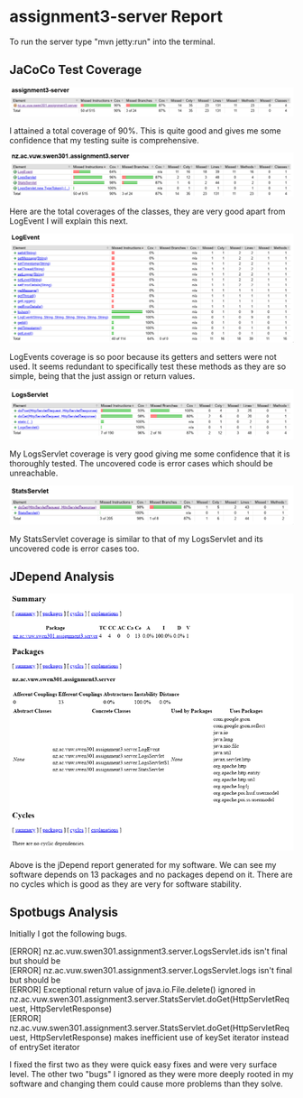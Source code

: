 # assignment3-server Report

To run the server type "mvn jetty:run" into the terminal.

## JaCoCo Test Coverage

![Total Coverage](images/totalCoverage.png)

I attained a total coverage of 90%. This is quite good and gives me some confidence that my testing suite is comprehensive.

![Class Coverage](images/classCoverage.png)

Here are the total coverages of the classes, they are very good apart from LogEvent I will explain this next.

![LogEvent Coverage](images/logEventCoverage.png)

LogEvents coverage is so poor because its getters and setters were not used. It seems redundant to specifically
test these methods as they are so simple, being that the just assign or return values.

![Logs Coverage](images/logsCoverage.png)

My LogsServlet coverage is very good giving me some confidence that it is thoroughly tested. The uncovered code is 
error cases which should be unreachable.

![Stats Coverage](images/statsCoverage.png)

My StatsServlet coverage is similar to that of my LogsServlet and its uncovered code is error cases too.

## JDepend Analysis

![jDepend](images/jDepend.png)

Above is the jDepend report generated for my software. We can see my software depends on 13 packages and no packages depend on it.
There are no cycles which is good as they are very for software stability.

## Spotbugs Analysis

Initially I got the following bugs.

[ERROR] nz.ac.vuw.swen301.assignment3.server.LogsServlet.ids isn't final but should be <br>
[ERROR] nz.ac.vuw.swen301.assignment3.server.LogsServlet.logs isn't final but should be <br>
[ERROR] Exceptional return value of java.io.File.delete() ignored in nz.ac.vuw.swen301.assignment3.server.StatsServlet.doGet(HttpServletRequest, HttpServletResponse) <br>
[ERROR] nz.ac.vuw.swen301.assignment3.server.StatsServlet.doGet(HttpServletRequest, HttpServletResponse) makes inefficient use of keySet iterator instead of entrySet iterator <br>

I fixed the first two as they were quick easy fixes and were very surface level. The other two "bugs" I ignored as they were
more deeply rooted in my software and changing them could cause more problems than they solve.